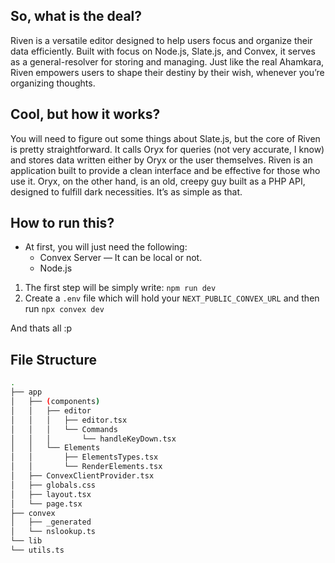 ## So, what is the deal?

Riven is a versatile editor designed to help users focus and organize their data efficiently. Built with focus on Node.js, Slate.js, and Convex, it serves as a general-resolver for storing and managing. Just like the real Ahamkara, Riven empowers users to shape their destiny by their wish, whenever you’re organizing thoughts.

## Cool, but how it works?

You will need to figure out some things about Slate.js, but the core of Riven is pretty straightforward. It calls Oryx for queries (not very accurate, I know) and stores data written either by Oryx or the user themselves. Riven is an application built to provide a clean interface and be effective for those who use it. Oryx, on the other hand, is an old, creepy guy built as a PHP API, designed to fulfill dark necessities. It’s as simple as that.

## How to run this?

- At first, you will just need the following:
  - Convex Server — It can be local or not.
  - Node.js

1. The first step will be simply write: `npm run dev`
2. Create a `.env` file which will hold your `NEXT_PUBLIC_CONVEX_URL` and then run `npx convex dev`

And thats all :p

## File Structure

```bash
.
├── app
│   ├── (components)
│   │   ├── editor
│   │   │   ├── editor.tsx
│   │   │   └── Commands
│   │   │       └── handleKeyDown.tsx
│   │   └── Elements
│   │       ├── ElementsTypes.tsx
│   │       └── RenderElements.tsx
│   ├── ConvexClientProvider.tsx
│   ├── globals.css
│   ├── layout.tsx
│   └── page.tsx
├── convex
│   ├── _generated
│   └── nslookup.ts
└── lib
└── utils.ts
```
